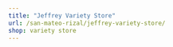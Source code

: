 ```yaml
---
title: "Jeffrey Variety Store"
url: /san-mateo-rizal/jeffrey-variety-store/
shop: variety store
---
```

